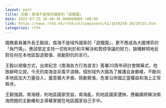 ```yaml
---
layout: post
title: 王毅：南海不是域外國家的「遊獵園」
date: 2022-07-25 16:48:36.000000000 +08:00
link: https://news.rthk.hk/rthk/ch/component/k2/1659258-20220725.htm
categories: rthk
---
```


國務委員兼外長王毅說，南海不是域外國家的「遊獵園」，更不應成為大國博弈的「角鬥場」，應該堅定支持一切有利於和平解決和管控爭議的努力，旗幟鮮明地反對任何在本地區製造緊張、挑動對抗的言行。

王毅以視像方式，出席紀念《南海各方行為宣言》簽署20周年研討會開幕式，他致辭時又說，今天的南海並非風平浪靜。個別域外大國為了維護自身霸權，不斷向本地區加大力量投入，蓄意擴大矛盾、挑動緊張，危害沿岸國正當權益和海上正常秩序。

王毅強調，南海穩，則地區國家受益，南海亂，則地區國家遭殃，應繼續將解決南海問題的主動權和主導權掌握在地區國家自己手中。
